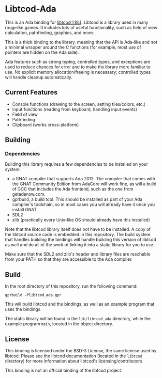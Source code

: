 # Libtcod-Ada

This is an Ada binding for [libtcod 1.18.1](https://github.com/libtcod/libtcod). Libtcod
is a library used in many rougelike games. It includes lots of useful functionality,
such as field of view calculation, pathfinding, graphics, and more.

This is a thick binding to the library, meaning that the API is Ada-like and not a minimal
wrapper around the C functions (for example, most use of pointers are hidden on the Ada side).

Ada features such as strong typing, controlled types, and exceptions are used to reduce
chances for error and to make the library more familiar to use. No explicit memory
allocation/freeing is necessary; controlled types will handle cleanup automatically.

## Current Features

- Console functions (drawing to the screen, setting tiles/colors, etc.)
- Input functions (reading from keyboard, handling input events)
- Field of view
- Pathfinding
- Clipboard (works cross-platform)

## Building

### Dependencies

Building this library requires a few dependencies to be installed on your system:

- a GNAT compiler that supports Ada 2012. The compiler that comes with the GNAT
Community Edition from AdaCore will work fine, as will a build of GCC that includes the Ada
frontend, such as the one from getadanow.com.
- gprbuild, a build tool. This should be installed as part of your Ada compiler's toolchain,
so in most cases you will already have it once you install GNAT
- SDL2
- zlib (practically every Unix-like OS should already have this installed)

Note that the libtcod library itself does not have to be installed. A copy of the libtcod
source code is embedded in this repository. The build system that handles building
the bindings will handle building this version of libtcod as well and do all of the
work of linking it into a static library for you to use.

Make sure that the SDL2 and zlib's header and library files are reachable from your PATH
so that they are accessible to the Ada compiler.

## Build

In the root directory of this repository, run the following command:

```
gprbuild -Plibtcod_ada.gpr
```

This will build libtcod and the bindings, as well as an example program that uses
the bindings.

The static library will be found in the `lib/libtcod_ada` directory, while the example
program `main`, located in the object directory.

## License

This binding is licensed under the BSD-3 License, the same license used by libtcod. Please
see the libtcod documentation (located in the `libtcod` directory) for more information
about libtcod's licensing/contributors.

This binding is not an official binding of the libtcod project.
